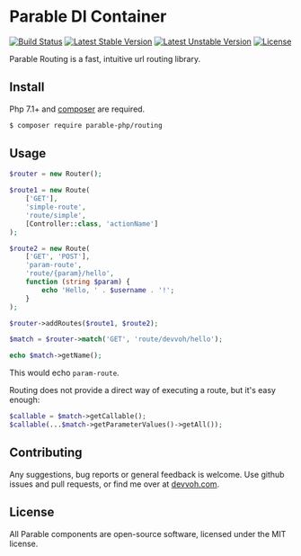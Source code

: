 # Parable DI Container

[![Build Status](https://travis-ci.org/parable-php/routing.svg?branch=master)](https://travis-ci.org/parable-php/routing)
[![Latest Stable Version](https://poser.pugx.org/parable-php/routing/v/stable)](https://packagist.org/packages/parable-php/routing)
[![Latest Unstable Version](https://poser.pugx.org/parable-php/routing/v/unstable)](https://packagist.org/packages/parable-php/routing)
[![License](https://poser.pugx.org/parable-php/routing/license)](https://packagist.org/packages/parable-php/routing)

Parable Routing is a fast, intuitive url routing library.

## Install

Php 7.1+ and [composer](https://getcomposer.org) are required.

```bash
$ composer require parable-php/routing
```

## Usage



```php
$router = new Router();

$route1 = new Route(
    ['GET'],
    'simple-route',
    'route/simple',
    [Controller::class, 'actionName']
);

$route2 = new Route(
    ['GET', 'POST'],
    'param-route',
    'route/{param}/hello',
    function (string $param) {
        echo 'Hello, ' . $username . '!';
    }
);

$router->addRoutes($route1, $route2);

$match = $router->match('GET', 'route/devvoh/hello');

echo $match->getName();
```

This would echo `param-route`.

Routing does not provide a direct way of executing a route, but it's easy enough:

```php
$callable = $match->getCallable();
$callable(...$match->getParameterValues()->getAll());
```

## Contributing

Any suggestions, bug reports or general feedback is welcome. Use github issues and pull requests, or find me over at [devvoh.com](https://devvoh.com).

## License

All Parable components are open-source software, licensed under the MIT license.
